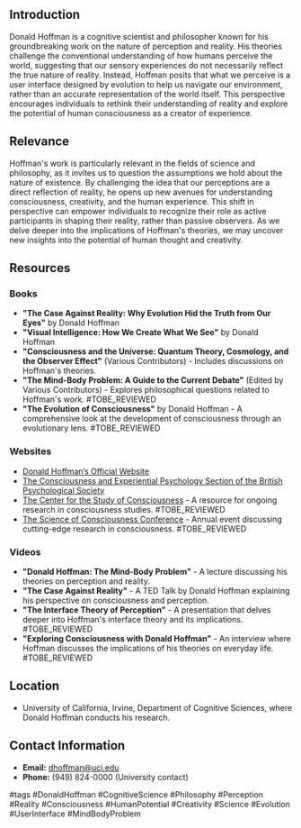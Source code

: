## Introduction
Donald Hoffman is a cognitive scientist and philosopher known for his groundbreaking work on the nature of perception and reality. His theories challenge the conventional understanding of how humans perceive the world, suggesting that our sensory experiences do not necessarily reflect the true nature of reality. Instead, Hoffman posits that what we perceive is a user interface designed by evolution to help us navigate our environment, rather than an accurate representation of the world itself. This perspective encourages individuals to rethink their understanding of reality and explore the potential of human consciousness as a creator of experience.

## Relevance
Hoffman's work is particularly relevant in the fields of science and philosophy, as it invites us to question the assumptions we hold about the nature of existence. By challenging the idea that our perceptions are a direct reflection of reality, he opens up new avenues for understanding consciousness, creativity, and the human experience. This shift in perspective can empower individuals to recognize their role as active participants in shaping their reality, rather than passive observers. As we delve deeper into the implications of Hoffman's theories, we may uncover new insights into the potential of human thought and creativity.

## Resources

### Books
- **"The Case Against Reality: Why Evolution Hid the Truth from Our Eyes"** by Donald Hoffman
- **"Visual Intelligence: How We Create What We See"** by Donald Hoffman
- **"Consciousness and the Universe: Quantum Theory, Cosmology, and the Observer Effect"** (Various Contributors) - Includes discussions on Hoffman's theories.
- **"The Mind-Body Problem: A Guide to the Current Debate"** (Edited by Various Contributors) - Explores philosophical questions related to Hoffman's work. #TOBE_REVIEWED
- **"The Evolution of Consciousness"** by Donald Hoffman - A comprehensive look at the development of consciousness through an evolutionary lens. #TOBE_REVIEWED

### Websites
- [Donald Hoffman’s Official Website](https://www.cognition.uci.edu/~dhoffman/)
- [The Consciousness and Experiential Psychology Section of the British Psychological Society](https://www.bps.org.uk)
- [The Center for the Study of Consciousness](https://www.consciousness.arizona.edu) - A resource for ongoing research in consciousness studies. #TOBE_REVIEWED
- [The Science of Consciousness Conference](http://www.consciousness.arizona.edu/conference) - Annual event discussing cutting-edge research in consciousness. #TOBE_REVIEWED

### Videos
- **"Donald Hoffman: The Mind-Body Problem"** - A lecture discussing his theories on perception and reality.
- **"The Case Against Reality"** - A TED Talk by Donald Hoffman explaining his perspective on consciousness and perception.
- **"The Interface Theory of Perception"** - A presentation that delves deeper into Hoffman's interface theory and its implications. #TOBE_REVIEWED
- **"Exploring Consciousness with Donald Hoffman"** - An interview where Hoffman discusses the implications of his theories on everyday life. #TOBE_REVIEWED

## Location
- University of California, Irvine, Department of Cognitive Sciences, where Donald Hoffman conducts his research.

## Contact Information
- **Email:** dhoffman@uci.edu
- **Phone:** (949) 824-0000 (University contact)

#tags
#DonaldHoffman #CognitiveScience #Philosophy #Perception #Reality #Consciousness #HumanPotential #Creativity #Science #Evolution #UserInterface #MindBodyProblem
